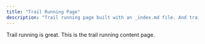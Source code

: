 ```yaml
---
title: "Trail Running Page"
description: "Trail running page built with an _index.md file. And trail running is fun and cool. I hope I can move to Colorado and do it more often."
---
```


Trail running is great. This is the trail running content page.
